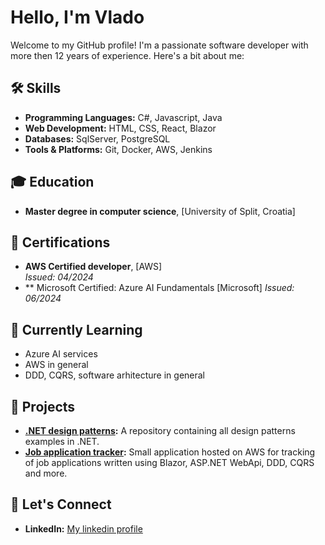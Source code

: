 # Hello, I'm Vlado 

Welcome to my GitHub profile! I'm a passionate software developer with more then 12 years of experience. Here's a bit about me:

## 🛠️ Skills

- **Programming Languages:** C#, Javascript, Java
- **Web Development:** HTML, CSS, React, Blazor
- **Databases:** SqlServer, PostgreSQL
- **Tools & Platforms:** Git, Docker, AWS, Jenkins

## 🎓 Education

- **Master degree in computer science**, [University of Split, Croatia]  


## 📜 Certifications

- **AWS Certified developer**, [AWS]  
  *Issued: 04/2024*
- ** Microsoft Certified: Azure AI Fundamentals [Microsoft]
*Issued: 06/2024*


## 🌱 Currently Learning

- Azure AI services
- AWS in general
- DDD, CQRS, software arhitecture in general

## 🔭 Projects

- **[.NET design patterns](https://github.com/vladopandzic/.net-design-patterns):** A repository containing all design patterns examples in .NET.
- **[Job application tracker](https://github.com/vladopandzic/job-application-tracker):** Small application hosted on AWS for tracking of job applications written using Blazor, ASP.NET WebApi, DDD, CQRS and more.

## 💬 Let's Connect

- **LinkedIn:** [My linkedin profile](https://www.linkedin.com/in/vladopandzic)

